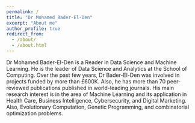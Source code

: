 ```yaml
---
permalink: /
title: "Dr Mohamed Bader-El-Den"
excerpt: "About me"
author_profile: true
redirect_from: 
  - /about/
  - /about.html
---
```


Dr Mohamed Bader-El-Den is a Reader in Data Science and Machine Learning. He is the leader of Data Science and Analytics at the School of Computing. Over the past few years, Dr Bader-El-Den was involved in  projects funded by more than £600K. Also, he has more than 70 peer-reviewed publications published in world-leading journals. His main research interest is in the area of Machine Learning and its application in Health Care, Business Intelligence, Cybersecurity, and Digital Marketing. Also, Evolutionary Computation, Genetic Programming, and combinatorial optimization problems.
